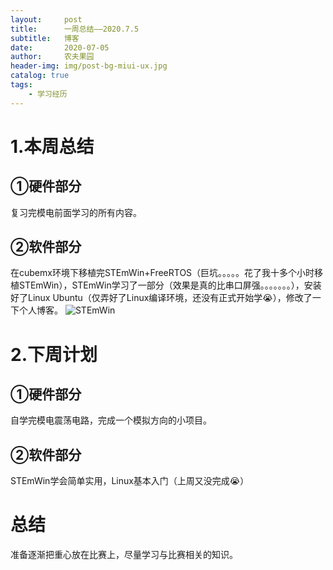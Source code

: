 ```yaml
---
layout:     post
title:      一周总结——2020.7.5
subtitle:   博客
date:       2020-07-05
author:     农夫果园
header-img: img/post-bg-miui-ux.jpg
catalog: true
tags:
    - 学习经历
---
```


# 1.本周总结
## ①硬件部分
复习完模电前面学习的所有内容。
## ②软件部分
在cubemx环境下移植完STEmWin+FreeRTOS（巨坑。。。。。花了我十多个小时移植STEmWin），STEmWin学习了一部分（效果是真的比串口屏强。。。。。。。），安装好了Linux Ubuntu（仅弄好了Linux编译环境，还没有正式开始学😭），修改了一下个人博客。
![STEmWin](https://img-blog.csdnimg.cn/20200705190141975.png?x-oss-process=image/watermark,type_ZmFuZ3poZW5naGVpdGk,shadow_10,text_aHR0cHM6Ly9ibG9nLmNzZG4ubmV0L25hbWVfbG9uZ21pbmc=,size_16,color_FFFFFF,t_70)

# 2.下周计划
## ①硬件部分
自学完模电震荡电路，完成一个模拟方向的小项目。
## ②软件部分
STEmWin学会简单实用，Linux基本入门（上周又没完成😭）
# 总结
准备逐渐把重心放在比赛上，尽量学习与比赛相关的知识。